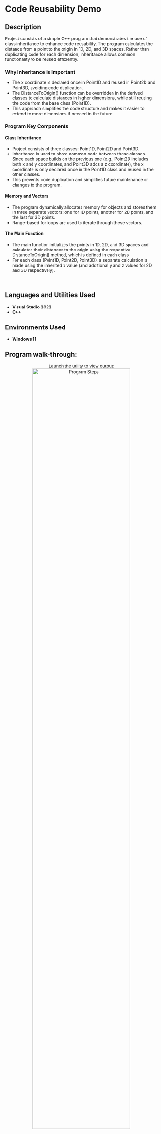 <h1>Code Reusability Demo</h1>

<h2>Description</h2>
Project consists of a simple C++ program that demonstrates the use of class inheritance to enhance code reusability. The program calculates the distance from a point to the origin in 1D, 2D, and 3D spaces. Rather than duplicating code for each dimension, inheritance allows common functionality to be reused efficiently.


<h3>Why Inheritance is Important</h3>

   - The x coordinate is declared once in Point1D and reused in Point2D and Point3D, avoiding code duplication.
   - The DistanceToOrigin() function can be overridden in the derived classes to calculate distances in higher dimensions, while still reusing the code from the base class (Point1D).
   - This approach simplifies the code structure and makes it easier to extend to more dimensions if needed in the future.


<h3>Program Key Components</h3>
<h4>Class Inheritance</h4>

   - Project consists of three classes: Point1D, Point2D and Point3D.
   - Inheritance is used to share common code between these classes. Since each space builds on the previous one (e.g., Point2D includes both x and y coordinates, and Point3D adds a z coordinate), the x coordinate is only declared once in the Point1D class and reused        in the other classes.
   - This prevents code duplication and simplifies future maintenance or changes to the program.

<h4>Memory and Vectors</h4>

   - The program dynamically allocates memory for objects and stores them in three separate vectors: one for 1D points, another for 2D points, and the last for 3D points.
   - Range-based for loops are used to iterate through these vectors.
  
<h4>The Main Function</h4>

   - The main function initializes the points in 1D, 2D, and 3D spaces and calculates their distances to the origin using the respective DistanceToOrigin() method, which is defined in each class.
   - For each class (Point1D, Point2D, Point3D), a separate calculation is made using the inherited x value (and additional y and z values for 2D and 3D respectively).



<br />


<h2>Languages and Utilities Used</h2>

- <b>Visual Studio 2022</b> 
- <b>C++</b>

<h2>Environments Used </h2>

- <b>Windows 11</b> 

<h2>Program walk-through:</h2>

<p align="center">
Launch the utility to view output: <br/>
<img src="https://imgur.com/5MjHlOV.png" height="80%" width="80%" alt="Program Steps"/>
<br />
<br />
<h2>Key Components of Program</h2>
<p align="center">
<h4>Class Inheritance</h4>
   
   - Project consists of three classes: Point1D, Point2D and Point3D.
   - Inheritance is used to share common code between these classes. Since each space builds on the previous one (e.g., Point2D includes both x and y coordinates, and Point3D adds a z coordinate), the x coordinate is only declared once in the Point1D class and reused        in the other classes.
   - This prevents code duplication and simplifies future maintenance or changes to the program.
<img src="https://imgur.com/uvyG5QY.png" height="80%" width="80%" alt="Program Steps"/>
<br />
<br />
Choose your orbital destination: <br/>
<img src="https://i.imgur.com/nkc7D6l.png" height="80%" width="80%" alt="Program Steps"/>
<br />
<br />
Your maximum payload is calculated:  <br/>
<img src="https://i.imgur.com/jRXyy5x.png" height="80%" width="80%" alt="Program Steps"/>
<br />
<br />
OR enter your payload:  <br/>
<img src="https://i.imgur.com/X0CPTpR.png" height="80%" width="80%" alt="Program Steps"/>
<br />
<br />
Possible orbital destinations are calculated:  <br/>
<img src="https://i.imgur.com/kSYLddY.png" height="80%" width="80%" alt="Program Steps"/>
<br />
<br />
OR display engine specifications:  <br/>
<img src="https://i.imgur.com/fOGrjUe.png" height="80%" width="80%" alt="Program Steps"/>
</p>

<h2>Tsiolkovsky Rocket Equation Explanation:</h2>
<p align="center">
The rocket equation: <br/>
<img src="https://i.imgur.com/ojSbSKy.png" height="80%" width="80%" alt="Rocket Equation Steps"/>
<br />
<br />
The ISP (specific impulse) is the efficiency of your rocket engine.
g is the gravitational constant 9.81 m/s2:  <br/>
<img src="https://i.imgur.com/XVicfVF.png" height="80%" width="80%" alt="Rocket Equation Steps"/>
<br />
<br />
The ln is to mathematically describe how the velocity of the rocket changes as it burns fuel (mass).
m0/m1 is the mass ratio (initial mass/final mass):  <br/>
<img src="https://i.imgur.com/70YFbvd.png" height="80%" width="80%" alt="Rocket Equation Steps"/>
<br />
<br />
